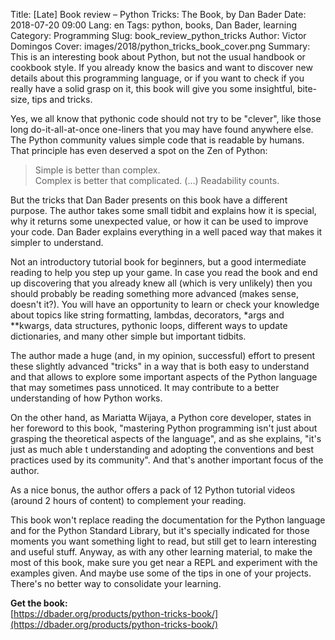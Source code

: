 Title: [Late] Book review – Python Tricks: The Book, by Dan Bader
Date: 2018-07-20 09:00
Lang: en
Tags: python, books, Dan Bader, learning
Category: Programming
Slug: book_review_python_tricks
Author: Victor Domingos
Cover: images/2018/python_tricks_book_cover.png
Summary: This is an interesting book about Python, but not the usual handbook or cookbook style. If you already know the basics and want to discover new details about this programming language, or if you want to check if you really have a solid grasp on it, this book will give you some insightful, bite-size, tips and tricks.

Yes, we all know that pythonic code should not try to be "clever", like those long do-it-all-at-once one-liners that you may have found anywhere else. The Python community values simple code that is readable by humans. That principle has even deserved a spot on the Zen of Python:

>Simple is better than complex.  
>Complex is better that complicated.
> (…) 
>Readability counts.

But the tricks that Dan Bader presents on this book have a different purpose. The author takes some small tidbit and explains how it is special, why it returns some unexpected value, or how it can be used to improve your code. Dan Bader explains everything in a well paced way that makes it simpler to understand.

Not an introductory tutorial book for beginners, but a good intermediate reading to help you step up your game. In case you read the book and  end up discovering that you already knew all (which is very unlikely) then you should probably be reading something more advanced (makes sense, doesn't it?). You will have an opportunity to learn or check your knowledge about topics like string formatting, lambdas, decorators, \*args and \*\*kwargs, data structures, pythonic loops, different ways to update dictionaries, and many other simple but important tidbits.

The author made a huge (and, in my opinion, successful) effort to present these slightly advanced "tricks" in a way that is both easy to understand and that allows to explore some important aspects of the Python language that may sometimes pass unnoticed. It may contribute to a better understanding of how Python works.

On the other hand, as Mariatta Wijaya, a Python core developer, states in her foreword to this book, "mastering Python programming isn't just about grasping the theoretical aspects of the language", and as she explains, "it's just as much able t understanding and adopting the conventions and best practices used by its community". And that's another important focus of the author.

As a nice bonus, the author offers a pack of 12 Python tutorial videos (around 2 hours of content) to complement your reading.

This book won't replace reading the documentation for the Python language and for the Python Standard Library, but it's specially indicated for those moments you want something light to read, but still get to learn interesting and useful stuff. Anyway, as with any other learning material, to make the most of this book, make sure you get near a REPL and experiment with the examples given. And maybe use some of the tips in one of your projects. There's no better way to consolidate your learning.

**Get the book:**  
[https://dbader.org/products/python-tricks-book/](https://dbader.org/products/python-tricks-book/)

